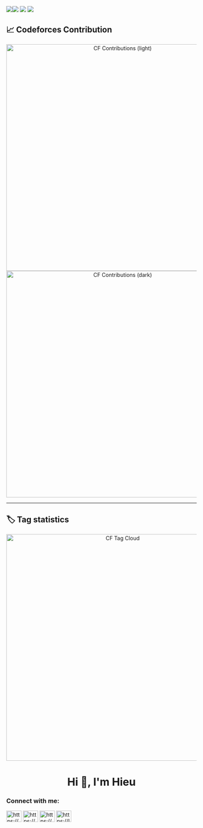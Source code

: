 ![](https://leetcard.jacoblin.cool/hieudev623?ext=heatmap)![](https://raw.githubusercontent.com/parallelism623/cf-stats/main/output/light_card.svg#gh-dark-mode-only)
![](https://raw.githubusercontent.com/parallelism623/cf-stats/main/output/light_card.svg)
![](https://raw.githubusercontent.com/parallelism623/cf-stats/main/output/dark_card.svg)
## 📈 Codeforces Contribution

<!-- Light / Dark mode switching -->
<p align="center">
  <img src="./output/light_card.svg" alt="CF Contributions (light)" width="600"/>
  <img src="./output/dark_card.svg"  alt="CF Contributions (dark)"  width="600"/>
</p>

---

## 🏷️ Tag statistics
<p align="center">
  <img src="./output/tag_cloud.svg" alt="CF Tag Cloud" width="600"/>
</p>

<h1 align="center">Hi 👋, I'm Hieu</h1>

<h3 align="left">Connect with me:</h3>
<p align="left">
<a href="https://fb.com/https://www.facebook.com/profile.php?id=100078685723090" target="blank"><img align="center" src="https://raw.githubusercontent.com/rahuldkjain/github-profile-readme-generator/master/src/images/icons/Social/facebook.svg" alt="https://www.facebook.com/profile.php?id=100078685723090" height="30" width="40" /></a>
<a href="https://instagram.com/https://www.instagram.com/parallel.ism/" target="blank"><img align="center" src="https://raw.githubusercontent.com/rahuldkjain/github-profile-readme-generator/master/src/images/icons/Social/instagram.svg" alt="https://www.instagram.com/parallel.ism/" height="30" width="40" /></a>
<a href="https://codeforces.com/profile/https://codeforces.com/profile/hyeushogun" target="blank"><img align="center" src="https://raw.githubusercontent.com/rahuldkjain/github-profile-readme-generator/master/src/images/icons/Social/codeforces.svg" alt="https://codeforces.com/profile/hyeushogun" height="30" width="40" /></a>
<a href="https://www.leetcode.com/https://leetcode.com/hieudev623/" target="blank"><img align="center" src="https://raw.githubusercontent.com/rahuldkjain/github-profile-readme-generator/master/src/images/icons/Social/leet-code.svg" alt="https://leetcode.com/hieudev623/" height="30" width="40" /></a>
</p>
